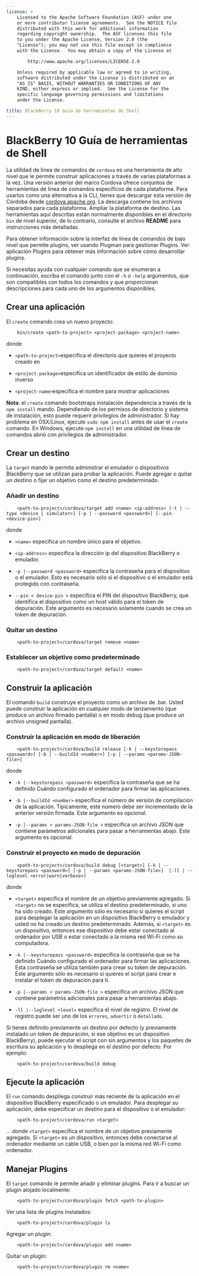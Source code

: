 ```yaml
---
license: >
    Licensed to the Apache Software Foundation (ASF) under one
    or more contributor license agreements.  See the NOTICE file
    distributed with this work for additional information
    regarding copyright ownership.  The ASF licenses this file
    to you under the Apache License, Version 2.0 (the
    "License"); you may not use this file except in compliance
    with the License.  You may obtain a copy of the License at

        http://www.apache.org/licenses/LICENSE-2.0

    Unless required by applicable law or agreed to in writing,
    software distributed under the License is distributed on an
    "AS IS" BASIS, WITHOUT WARRANTIES OR CONDITIONS OF ANY
    KIND, either express or implied.  See the License for the
    specific language governing permissions and limitations
    under the License.

title: BlackBerry 10 Guía de herramientas de Shell
---
```


# BlackBerry 10 Guía de herramientas de Shell

La utilidad de línea de comandos de `cordova` es una herramienta de alto nivel que le permite construir aplicaciones a través de varias plataformas a la vez. Una versión anterior del marco Cordova ofrece conjuntos de herramientas de línea de comandos específicos de cada plataforma. Para usarlos como una alternativa a la CLI, tienes que descargar esta versión de Córdoba desde [cordova.apache.org][1]. La descarga contiene los archivos separados para cada plataforma. Ampliar la plataforma de destino. Las herramientas aquí descritas están normalmente disponibles en el directorio `bin` de nivel superior, de lo contrario, consulte el archivo **README** para instrucciones más detalladas.

 [1]: http://cordova.apache.org

Para obtener información sobre la interfaz de línea de comandos de bajo nivel que permite plugins, ver usando Plugman para gestionar Plugins. Ver aplicación Plugins para obtener más información sobre cómo desarrollar plugins.

Si necesitas ayuda con cualquier comando que se enumeran a continuación, escriba el comando junto con el `-h` o `-help` argumentos, que son compatibles con todos los comandos y que proporcionan descripciones para cada uno de los argumentos disponibles.

## Crear una aplicación

El `create` comando crea un nuevo proyecto:

        bin/create <path-to-project> <project-package> <project-name>
    

donde

*   `<path-to-project>`especifica el directorio que quieres el proyecto creado en

*   `<project-package>`especifica un identificador de estilo de dominio inverso

*   `<project-name>`especifica el nombre para mostrar aplicaciones

**Nota**: el `create` comando bootstraps instalación dependencia a través de la `npm install` mando. Dependiendo de los permisos de directorio y sistema de instalación, esto puede requerir privilegios de administrador. Si hay problema en OSX/Linux, ejecute `sudo npm install` antes de usar el `create` comando. En Windows, ejecute `npm install` en una utilidad de línea de comandos abrió con privilegios de administrador.

## Crear un destino

La `target` mando le permite administrar el emulador o dispositivos BlackBerry que se utilizan para probar la aplicación. Puede agregar o quitar un destino o fijar un objetivo como el destino predeterminado.

### Añadir un destino

        <path-to-project>/cordova/target add <name> <ip-address> [-t | --type <device | simulator>] [-p | --password <password>] [--pin <device-pin>]
    

donde

*   `<name>` especifica un nombre único para el objetivo.

*   `<ip-address>` especifica la dirección ip del dispositivo BlackBerry o emulador.

*   `-p |--password <password>` especifica la contraseña para el dispositivo o el emulador. Esto es necesario sólo si el dispositivo o el emulador está protegido con contraseña.

*   `--pin < device-pin >` especifica el PIN del dispositivo BlackBerry, que identifica el dispositivo como un host válido para el token de depuración. Este argumento es necesario solamente cuando se crea un token de depuración.

### Quitar un destino

        <path-to-project>/cordova/target remove <name>
    

### Establecer un objetivo como predeterminado

        <path-to-project>/cordova/target default <name>
    

## Construir la aplicación

El comando `build` construye el proyecto como un archivo de .bar. Usted puede construir la aplicación en cualquier modo de lanzamiento (que produce un archivo firmado pantalla) o en modo debug (que produce un archivo unsigned pantalla).

### Construir la aplicación en modo de liberación

        <path-to-project>/cordova/build release [-k | --keystorepass <password>] [-b | --buildId <number>] [-p | --params <params-JSON-file>]
    

donde

*   `-k |--keystorepass <password>` especifica la contraseña que se ha definido Cuándo configurado el ordenador para firmar las aplicaciones.

*   `-b |--buildId <number>` especifica el número de versión de compilación de la aplicación. Típicamente, este número debe ser incrementado de la anterior versión firmada. Este argumento es opcional.

*   `-p |--params < params-JSON-file >` especifica un archivo JSON que contiene parámetros adicionales para pasar a herramientas abajo. Este argumento es opcional.

### Construir el proyecto en modo de depuración

        <path-to-project>/cordova/build debug [<target>] [-k | --keystorepass <password>] [-p | --params <params-JSON-file>]  [-ll | --loglevel <error|warn|verbose>]
    

donde

*   `<target>` especifica el nombre de un objetivo previamente agregado. Si `<target>` no se especifica, se utiliza el destino predeterminado, si uno ha sido creado. Este argumento sólo es necesario si quieres el script para desplegar la aplicación en un dispositivo BlackBerry o emulador y usted no ha creado un destino predeterminado. Además, si `<target>` es un dispositivo, entonces ese dispositivo debe estar conectado al ordenador por USB o estar conectado a la misma red Wi-Fi como su computadora.

*   `-k |--keystorepass <password>` especifica la contraseña que se ha definido Cuándo configurado el ordenador para firmar las aplicaciones. Esta contraseña se utiliza también para crear su token de depuración. Este argumento sólo es necesario si quieres el script para crear e instalar el token de depuración para ti.

*   `-p |--params < params-JSON-file >` especifica un archivo JSON que contiene parámetros adicionales para pasar a herramientas abajo.

*   `-ll |--loglevel <level>` especifica el nivel de registro. El nivel de registro puede ser uno de los `errores`, `advertir` o `detallado`.

Si tienes definido previamente un destino por defecto (y previamente instalado un token de depuración, si ese objetivo es un dispositivo BlackBerry), puede ejecutar el script con sin argumentos y los paquetes de escritura su aplicación y lo despliega en el destino por defecto. Por ejemplo:

        <path-to-project>/cordova/build debug
    

## Ejecute la aplicación

El `run` comando despliega construir más reciente de la aplicación en el dispositivo BlackBerry especificado o un emulador. Para desplegar su aplicación, debe especificar un destino para el dispositivo o el emulador:

        <path-to-project>/cordova/run <target>
    

.. .donde `<target>` especifica el nombre de un objetivo previamente agregado. Si `<target>` es un dispositivo, entonces debe conectarse al ordenador mediante un cable USB, o bien por la misma red Wi-Fi como ordenador.

## Manejar Plugins

El `target` comando le permite añadir y eliminar plugins. Para ir a buscar un plugin alojado localmente:

        <path-to-project>/cordova/plugin fetch <path-to-plugin>
    

Ver una lista de plugins instalados:

        <path-to-project>/cordova/plugin ls
    

Agregar un plugin:

        <path-to-project>/cordova/plugin add <name>
    

Quitar un plugin:

        <path-to-project>/cordova/plugin rm <name>
